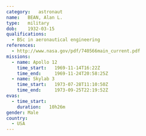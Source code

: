 ```yaml
---
category:	astronaut
name:	BEAN, Alan L.
type:	military
dob:	1932-03-15
qualifications:
  - BSc in aeronautical engineering
references:
  - http://www.nasa.gov/pdf/740566main_current.pdf
missions:
  - name: Apollo 12
    time_start:   1969-11-14T16:22Z
    time_end:     1969-11-24T20:58:25Z
  - name: Skylab 3
    time_start:   1973-07-28T11:10:50Z
    time_end:     1973-09-25T22:19:52Z
evas:
  - time_start: 
    duration:   10h26m
gender:	Male
country:
  - USA
---
```

